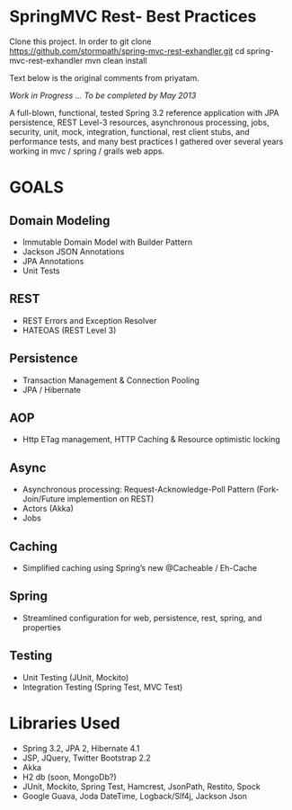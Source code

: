 SpringMVC Rest- Best Practices
=============================

Clone this project. In order to
git clone https://github.com/stormpath/spring-mvc-rest-exhandler.git
cd spring-mvc-rest-exhandler
mvn clean install



Text below is the original comments from priyatam.

_Work in Progress ... To be completed by May 2013_

A full-blown, functional, tested Spring 3.2 reference application with JPA persistence, REST Level-3 resources, asynchronous processing, jobs, security, unit, mock, integration, functional, rest client stubs, and performance tests, and many best practices I gathered over several years working in mvc / spring / grails web apps.

# GOALS

## Domain Modeling
- Immutable Domain Model with Builder Pattern
- Jackson JSON Annotations
- JPA Annotations
- Unit Tests
 
## REST 
- REST Errors and Exception Resolver 
- HATEOAS (REST Level 3)

## Persistence
- Transaction Management & Connection Pooling
- JPA / Hibernate 

## AOP
- Http ETag management, HTTP Caching & Resource optimistic locking

## Async
- Asynchronous processing: Request-Acknowledge-Poll Pattern (Fork-Join/Future implemention on REST)
- Actors (Akka)
- Jobs

## Caching
- Simplified caching using Spring’s new @Cacheable / Eh-Cache

## Spring
- Streamlined configuration for web, persistence, rest, spring, and properties

## Testing
- Unit Testing (JUnit, Mockito)
- Integration Testing (Spring Test, MVC Test)

# Libraries Used
- Spring 3.2, JPA 2, Hibernate 4.1
- JSP, JQuery, Twitter Bootstrap 2.2
- Akka
- H2 db (soon, MongoDb?)
- JUnit, Mockito, Spring Test, Hamcrest, JsonPath, Restito, Spock
- Google Guava, Joda DateTime, Logback/Slf4j, Jackson Json

